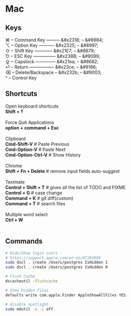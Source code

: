 # Mac

## Keys
⌘ – Command Key –––––– \&#x2318; – \&#8984;<br>
⌥ – Option Key ––––––– \&#x2325; – \&#8997;<br>
⇧ – Shift Key –––––––– \&#x21E7; – \&#8679;<br>
⎋ – ESC Key –––––––––– \&#x238B; – \&#9099;<br>
⇪ – Capslock ––––––––– \&#x21ea; – \&#8682;<br>
⏎ – Return ––––––––––– \&#x23ce; – \&#9166;<br>
⌫ – Delete/Backspace – \&#x232b; – \&#9003;<br>
^ – Control Key

## Shortcuts
Open keyboard shortcuts<br>
**Shift + ?**<br><br>
Force Quit Applications<br>
**option + command + Esc**<br><br>
Clipboard<br>
**Cmd-Shift-V**       # Paste Previous<br>
**Cmd-Option-V**      # Paste Next<br>
**Cmd-Option-Ctrl-V** # Show History<br><br>
Chrome<br>
**Shift + Fn + Delete**   # remove input fields auto-suggest<br><br>
Textmate<br>
**Control + Shift + T**   # gives all the list of TODO and FIXME<br>
**Control + G**           # case change<br>
**Command + K**          # git diff(custom)<br>
**Command + T**           # search files<br><br>
Multiple word select<br>
**Ctrl + W**<br><br>

## Commands
```sh
# Hide/Show login users
# https://support.apple.com/en-us/HT203998
sudo dscl . create /Users/postgres IsHidden 1
sudo dscl . create /Users/postgres IsHidden 0

# Flush Cache
dscacheutil -flushcache

# Show hidden files
defaults write com.apple.Finder AppleShowAllFiles YES

# disable spotlight
sudo mdutil -a -i off
```
